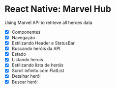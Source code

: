 # React Native: Marvel Hub
Using Marvel API to retrieve all heroes data

- [x] Componentes
- [x] Navegação
- [x] Estilizando Header e StatusBar
- [x] Buscando heróis da API
- [x] Estado
- [x] Listando herois
- [x] Estilizando lista de heróis
- [x] Scroll infinito com FlatList
- [x] Detalhar herói
- [x] Buscar herói
